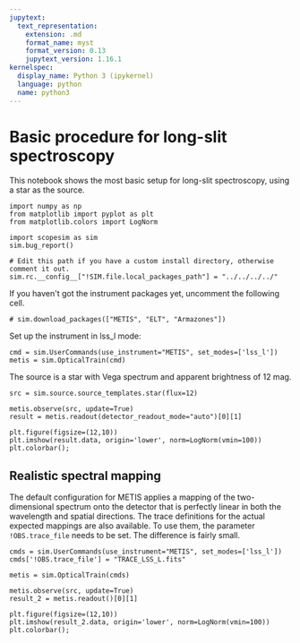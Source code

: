 ```yaml
---
jupytext:
  text_representation:
    extension: .md
    format_name: myst
    format_version: 0.13
    jupytext_version: 1.16.1
kernelspec:
  display_name: Python 3 (ipykernel)
  language: python
  name: python3
---
```


# Basic procedure for long-slit spectroscopy

This notebook shows the most basic setup for long-slit spectroscopy, using a star as the source.

```{code-cell} ipython3
import numpy as np
from matplotlib import pyplot as plt
from matplotlib.colors import LogNorm
```

```{code-cell} ipython3
import scopesim as sim
sim.bug_report()

# Edit this path if you have a custom install directory, otherwise comment it out.
sim.rc.__config__["!SIM.file.local_packages_path"] = "../../../../"
```

If you haven't got the instrument packages yet, uncomment the following cell.

```{code-cell} ipython3
# sim.download_packages(["METIS", "ELT", "Armazones"])
```

Set up the instrument in lss_l mode:

```{code-cell} ipython3
cmd = sim.UserCommands(use_instrument="METIS", set_modes=['lss_l'])
metis = sim.OpticalTrain(cmd)
```

The source is a star with Vega spectrum and apparent brightness of 12 mag.

```{code-cell} ipython3
src = sim.source.source_templates.star(flux=12)

metis.observe(src, update=True)
result = metis.readout(detector_readout_mode="auto")[0][1]
```

```{code-cell} ipython3
plt.figure(figsize=(12,10))
plt.imshow(result.data, origin='lower', norm=LogNorm(vmin=100))
plt.colorbar();
```

## Realistic spectral mapping

The default configuration for METIS applies a mapping of the two-dimensional spectrum onto the detector that is perfectly linear in both the wavelength and spatial directions. The trace definitions for the actual expected mappings are also available. To use them, the parameter `!OBS.trace_file` needs to be set. The difference is fairly small.

```{code-cell} ipython3
cmds = sim.UserCommands(use_instrument="METIS", set_modes=['lss_l'])
cmds['!OBS.trace_file'] = "TRACE_LSS_L.fits"

metis = sim.OpticalTrain(cmds)

metis.observe(src, update=True)
result_2 = metis.readout()[0][1]
```

```{code-cell} ipython3
plt.figure(figsize=(12,10))
plt.imshow(result_2.data, origin='lower', norm=LogNorm(vmin=100))
plt.colorbar();
```
